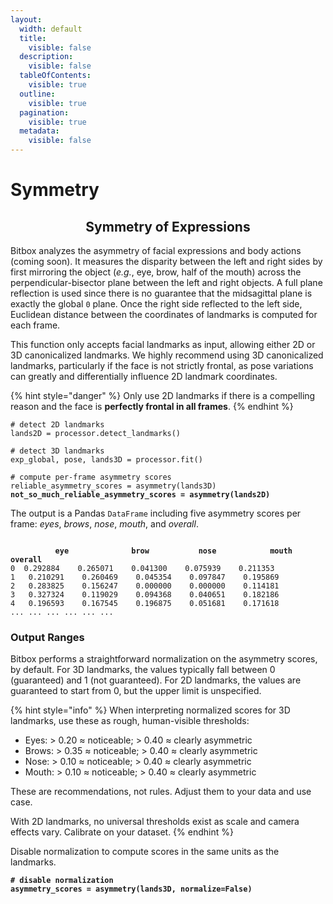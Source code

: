 ```yaml
---
layout:
  width: default
  title:
    visible: false
  description:
    visible: false
  tableOfContents:
    visible: true
  outline:
    visible: true
  pagination:
    visible: true
  metadata:
    visible: false
---
```


# Symmetry

<h2 align="center">Symmetry of Expressions</h2>

Bitbox analyzes the asymmetry of facial expressions and body actions (coming soon). It measures the disparity between the left and right sides by first mirroring the object (_e.g._, eye, brow, half of the mouth) across the perpendicular-bisector plane between the left and right objects. A full plane reflection is used since there is no guarantee that the midsagittal plane is exactly the global `0` plane. Once the right side reflected to the left side, Euclidean distance between the coordinates of landmarks is computed for each frame.&#x20;

This function only accepts facial landmarks as input, allowing either 2D or 3D canonicalized landmarks. We highly recommend using 3D canonicalized landmarks, particularly if the face is not strictly frontal, as pose variations can greatly and differentially influence 2D landmark coordinates.

{% hint style="danger" %}
Only use 2D landmarks if there is a compelling reason and the face is **perfectly frontal in all frames**.
{% endhint %}

<pre class="language-python"><code class="lang-python"># detect 2D landmarks
lands2D = processor.detect_landmarks()

# detect 3D landmarks
exp_global, pose, lands3D = processor.fit()

# compute per-frame asymmetry scores
reliable_asymmetry_scores = asymmetry(lands3D)
<strong>not_so_much_reliable_asymmetry_scores = asymmetry(lands2D)
</strong></code></pre>

The output is a Pandas `DataFrame` including five asymmetry scores per frame: _eyes_, _brows_, _nose_, _mouth_, and _overall_.

<pre><code>
<strong>          eye	           brow	          nose	          mouth	         overall
</strong>0	0.292884	0.265071	0.041300	0.075939	0.211353
1	0.210291	0.260469	0.045354	0.097847	0.195869
2	0.283825	0.156247	0.000000	0.000000	0.114181
3	0.327324	0.119029	0.094368	0.040651	0.182186
4	0.196593	0.167545	0.196875	0.051681	0.171618
...	...	...	...	...	...
</code></pre>

### Output Ranges

Bitbox performs a straightforward normalization on the asymmetry scores, by default. For 3D landmarks, the values typically fall between 0 (guaranteed) and 1 (not guaranteed). For 2D landmarks, the values are guaranteed to start from 0, but the upper limit is unspecified.

{% hint style="info" %}
When interpreting normalized scores for 3D landmarks, use these as rough, human-visible thresholds:

* Eyes: > 0.20 ≈ noticeable; > 0.40 ≈ clearly asymmetric
* Brows: > 0.35 ≈ noticeable; > 0.40 ≈ clearly asymmetric
* Nose: > 0.10 ≈ noticeable; > 0.40 ≈ clearly asymmetric
* Mouth: > 0.10 ≈ noticeable; > 0.40 ≈ clearly asymmetric

These are recommendations, not rules. Adjust them to your data and use case.

With 2D landmarks, no universal thresholds exist as scale and camera effects vary. Calibrate on your dataset.
{% endhint %}

Disable normalization to compute scores in the same units as the landmarks.

<pre class="language-python"><code class="lang-python"><strong># disable normalization
</strong><strong>asymmetry_scores = asymmetry(lands3D, normalize=False)
</strong></code></pre>

&#x20;
